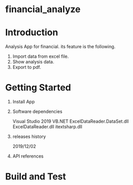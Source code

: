# financial_analyze

# Introduction 
Analysis App for financial. its feature is the following.

1. Import data from excel file.
2. Show analysis data.
3. Export to pdf.


# Getting Started
1. Install App
 

2.  Software dependencies 

    Visual Studio 2019 VB.NET
    ExcelDataReader.DataSet.dll
    ExcelDataReader.dll
    itextsharp.dll

3. releases history

    2019/12/02

4. API references
    

# Build and Test
    

